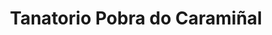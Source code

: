---
title: "Tanatorio Pobra do Caramiñal"
url: /a-pobra-do-caraminal/tanatorio-pobra-do-caraminal/
shop: Bestattungen
---
